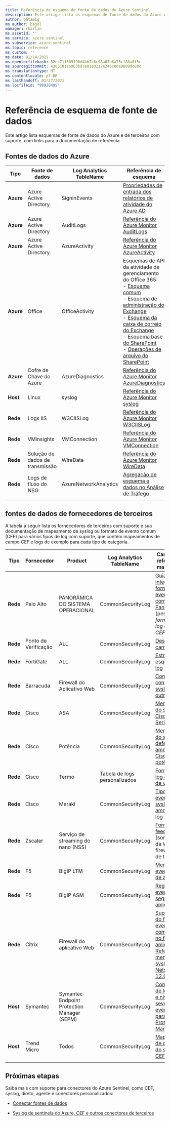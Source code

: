 ```yaml
---
title: Referência de esquema de fonte de dados do Azure Sentinel
description: Este artigo lista os esquemas de fonte de dados do Azure e de terceiros com suporte do Azure Sentinel, com links para a documentação de referência.
author: batamig
ms.author: bagol
manager: rkarlin
ms.assetid: ''
ms.service: azure-sentinel
ms.subservice: azure-sentinel
ms.topic: reference
ms.custom: ''
ms.date: 01/14/2021
ms.openlocfilehash: 32ec711309190d4bb7c6c98a05b6a75cf88a8f5c
ms.sourcegitcommit: 436518116963bd7e81e0217e246c80a9808dc88c
ms.translationtype: MT
ms.contentlocale: pt-BR
ms.lasthandoff: 01/27/2021
ms.locfileid: "98920495"
---
```

# <a name="data-source-schema-reference"></a>Referência de esquema de fonte de dados

Este artigo lista esquemas de fonte de dados do Azure e de terceiros com suporte, com links para a documentação de referência.

## <a name="azure-data-sources"></a>Fontes de dados do Azure

| Tipo                             | Fonte de dados             | Log Analytics TableName | Referência de esquema |
| -------------------------------- | ---------------------- | ---------------------- | ---------------- |
| **Azure**                            | Azure Active Directory | SigninEvents           | [Propriedades de entrada dos relatórios de atividade do Azure AD](/graph/api/resources/signin#properties) |
| **Azure**                            | Azure Active Directory | AuditLogs              | [Referência do Azure Monitor AuditLogs](/azure/azure-monitor/reference/tables/auditlogs) |
| **Azure**                            | Azure Active Directory | AzureActivity          | [Referência do Azure Monitor AzureActivity](/azure/azure-monitor/reference/tables/azureactivity) |
| **Azure**                            | Office                 | OfficeActivity         | Esquemas de API da atividade de gerenciamento do Office 365: <br>- [Esquema comum ](/office/office-365-management-api/office-365-management-activity-api-schema#common-schema)   <br>- [Esquema de administração do Exchange ](/office/office-365-management-api/office-365-management-activity-api-schema#exchange-admin-schema) <br>- [Esquema da caixa de correio do Exchange](/office/office-365-management-api/office-365-management-activity-api-schema#exchange-mailbox-schema)  <br>- [Esquema base do SharePoint](/office/office-365-management-api/office-365-management-activity-api-schema#sharepoint-base-schema)   <br>- [Operações de arquivo do SharePoint](/office/office-365-management-api/office-365-management-activity-api-schema#sharepoint-file-operations) |
| **Azure**                            | Cofre de Chave do Azure         | AzureDiagnostics       | [Referência do Azure Monitor AzureDiagnostics](/azure/azure-monitor/reference/tables/azurediagnostics) |
| **Host**                             | Linux                  | syslog                 | [Referência do Azure Monitor syslog](/azure/azure-monitor/reference/tables/syslog) |
| **Rede**                          | Logs IIS               | W3CIISLog              | [Referência do Azure Monitor W3CIISLog](/azure/azure-monitor/reference/tables/w3ciislog) |
| **Rede**                          | VMinsights             | VMConnection           | [Referência do Azure Monitor VMConnection](/azure/azure-monitor/reference/tables/vmconnection) |
| **Rede**                          | Solução de dados de transmissão     | WireData               | [Referência do Azure Monitor WireData](/azure/azure-monitor/reference/tables/wiredata) |
| **Rede**                          | Logs de fluxo do NSG          | AzureNetworkAnalytics  | [Agregação de esquema e dados no Análise de Tráfego](/azure/network-watcher/traffic-analytics-schema) |
| | | | |

## <a name="3rd-party-vendor-data-sources"></a>fontes de dados de fornecedores de terceiros

A tabela a seguir lista os fornecedores de terceiros com suporte e sua documentação de mapeamento de syslog ou formato de evento comum (CEF) para vários tipos de log com suporte, que contêm mapeamentos de campo CEF e logs de exemplo para cada tipo de categoria.

| Tipo |    Fornecedor |    Product | Log Analytics TableName | Campo CEF – referência de mapeamento  |
| ----- | ----- | ----- | ----- |----- |
| **Rede** | Palo Alto   | PANORÂMICA DO SISTEMA OPERACIONAL    | CommonSecurityLog |   [Guia de integração de formato de evento comum do Pan-OS 9,0](https://docs.paloaltonetworks.com/content/dam/techdocs/en_US/pdf/cef/pan-os-90-cef-configuration-guide.pdf) (pesquise *formatos de log de estilo CEF*) |
| **Rede** | Ponto de Verificação  |ALL   | CommonSecurityLog | [Descrição de campos de log](https://supportcenter.checkpoint.com/supportcenter/portal?eventSubmit_doGoviewsolutiondetails=&solutionid=sk109795)       |
| **Rede** | FortiGate   | ALL   | CommonSecurityLog | [Estrutura do esquema de log](https://docs.fortinet.com/document/fortigate/6.2.3/fortios-log-message-reference/738142/log-schema-structure)         |
| **Rede** | Barracuda | Firewall do Aplicativo Web |  CommonSecurityLog   | [Como configurar syslog e outros logs](https://campus.barracuda.com/product/webapplicationfirewall/doc/4259935/how-to-configure-syslog-and-other-logs/)  |
| **Rede** | Cisco | ASA | CommonSecurityLog | [Mensagens do syslog da Cisco ASA Series](https://www.cisco.com/c/en/us/td/docs/security/asa/syslog/b_syslog/about.html)    |
| **Rede** | Cisco | Potência   | CommonSecurityLog | [Mensagens do syslog de defesa contra ameaças do Cisco potência](https://www.cisco.com/c/en/us/td/docs/security/firepower/Syslogs/b_fptd_syslog_guide.pdf)    |
| **Rede** | Cisco   | Termo  | Tabela de logs personalizados  | [Formatos de log e controle de versão](https://docs.umbrella.com/deployment-umbrella/docs/log-formats-and-versioning)   |
| **Rede**   | Cisco | Meraki    | CommonSecurityLog |   [Tipos de eventos de syslog e amostras de log](https://documentation.meraki.com/zGeneral_Administration/Monitoring_and_Reporting/Syslog_Event_Types_and_Log_Samples)    |
| **Rede**   | Zscaler | Serviço de streaming do nano (NSS)|   CommonSecurityLog | [Formatando feeds do NSS](https://help.zscaler.com/zia/documentation-knowledgebase/analytics/nss/nss-feeds/formatting-nss-feeds) (somente logs da Web, firewall, DNS e de túnel) |
| **Rede**   |F5 | BigIP LTM|    CommonSecurityLog|  [Mensagens de evento e tipos de ataque](https://techdocs.f5.com/kb/en-us/products/big-ip_ltm/manuals/product/bigip-external-monitoring-implementations-13-0-0/15.html)  |
| **Rede** | F5  | BigIP ASM|    CommonSecurityLog|  [Registrando eventos de segurança do aplicativo](https://techdocs.f5.com/kb/en-us/products/big-ip_asm/manuals/product/asm-implementations-13-1-0/14.html)                                                           |
| **Rede** | Citrix  |Firewall do aplicativo Web   | CommonSecurityLog|    [Suporte ao log do formato de evento comum (CEF) no firewall do aplicativo](https://support.citrix.com/article/CTX136146) <br>  [Referência de mensagem de syslog do Netscaler 12,0](https://developer-docs.citrix.com/projects/netscaler-syslog-message-reference/en/12.0/)   |
|**Host** |Symantec | Symantec Endpoint Protection Manager (SEPM) | CommonSecurityLog|[Configurações de log externo e níveis de severidade de evento de log para Endpoint Protection Manager](https://support.symantec.com/us/en/article.tech171741.html)|
|**Host** |Trend Micro |Todos |CommonSecurityLog | [Mapeamento de conteúdo do syslog-CEF](https://docs.trendmicro.com/en-us/enterprise/control-manager-70/appendices/syslog-mapping-cef.aspx) |
| | | | | |

## <a name="next-steps"></a>Próximas etapas

Saiba mais com suporte para conectores do Azure Sentinel, como CEF, syslog, direto, agente e conectores personalizados:

- [Conectar fontes de dados](connect-data-sources.md)

- [Syslog de sentinela do Azure, CEF e outros conectores de terceiros](https://techcommunity.microsoft.com/t5/azure-sentinel/azure-sentinel-syslog-cef-and-other-3rd-party-connectors-grand/ba-p/803891)